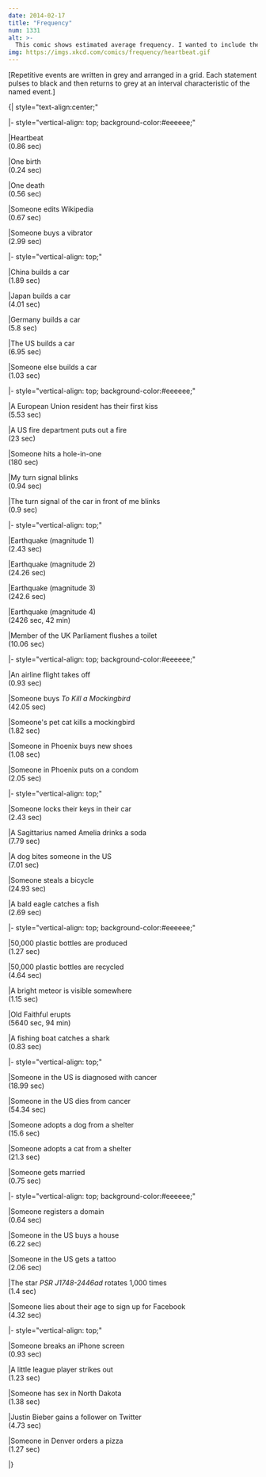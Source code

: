 ```yaml
---
date: 2014-02-17
title: "Frequency"
num: 1331
alt: >-
  This comic shows estimated average frequency. I wanted to include the pitch drop experiment, but it turns out the gif format has some issues with decade-long loops.
img: https://imgs.xkcd.com/comics/frequency/heartbeat.gif
---
```

[Repetitive events are written in grey and arranged in a grid. Each statement pulses to black and then returns to grey at an interval characteristic of the named event.]

{| style="text-align:center;"

|- style="vertical-align: top; background-color:#eeeeee;"

|Heartbeat<br/>(0.86 sec)

|One birth<br/>(0.24 sec)

|One death<br/>(0.56 sec)

|Someone edits Wikipedia<br/>(0.67 sec)

|Someone buys a vibrator<br/>(2.99 sec)

|- style="vertical-align: top;"

|China builds a car<br/>(1.89 sec)

|Japan builds a car<br/>(4.01 sec)

|Germany builds a car<br/>(5.8 sec)

|The US builds a car<br/>(6.95 sec)

|Someone else builds a car<br/>(1.03 sec)

|- style="vertical-align: top; background-color:#eeeeee;"

|A European Union resident has their first kiss<br/>(5.53 sec)

|A US fire department puts out a fire<br/>(23 sec)

|Someone hits a hole-in-one<br/>(180 sec)

|My turn signal blinks<br/>(0.94 sec)

|The turn signal of the car in front of me blinks<br/>(0.9 sec)

|- style="vertical-align: top;"

|Earthquake (magnitude 1)<br/>(2.43 sec)

|Earthquake (magnitude 2)<br/>(24.26 sec)

|Earthquake (magnitude 3)<br/>(242.6 sec)

|Earthquake (magnitude 4)<br/>(2426 sec, 42 min)

|Member of the UK Parliament flushes a toilet<br/>(10.06 sec)

|- style="vertical-align: top; background-color:#eeeeee;"

|An airline flight takes off<br/>(0.93 sec)

|Someone buys *To Kill a Mockingbird*<br/>(42.05 sec)

|Someone's pet cat kills a mockingbird<br/>(1.82 sec)

|Someone in Phoenix buys new shoes<br/>(1.08 sec)

|Someone in Phoenix puts on a condom<br/>(2.05 sec)

|- style="vertical-align: top;"

|Someone locks their keys in their car<br/>(2.43 sec)

|A Sagittarius named Amelia drinks a soda<br/>(7.79 sec)

|A dog bites someone in the US<br/>(7.01 sec)

|Someone steals a bicycle<br/>(24.93 sec)

|A bald eagle catches a fish<br/>(2.69 sec)

|- style="vertical-align: top; background-color:#eeeeee;"

|50,000 plastic bottles are produced<br/>(1.27 sec)

|50,000 plastic bottles are recycled<br/>(4.64 sec)

|A bright meteor is visible somewhere<br/>(1.15 sec)

|Old Faithful erupts<br/>(5640 sec, 94 min)

|A fishing boat catches a shark<br/>(0.83 sec)

|- style="vertical-align: top;"

|Someone in the US is diagnosed with cancer<br/>(18.99 sec)

|Someone in the US dies from cancer<br/>(54.34 sec)

|Someone adopts a dog from a shelter<br/>(15.6 sec)

|Someone adopts a cat from a shelter<br/>(21.3 sec)

|Someone gets married<br/>(0.75 sec)

|- style="vertical-align: top; background-color:#eeeeee;"

|Someone registers a domain<br/>(0.64 sec)

|Someone in the US buys a house<br/>(6.22 sec)

|Someone in the US gets a tattoo<br/>(2.06 sec)

|The star *PSR J1748-2446ad* rotates 1,000 times<br/>(1.4 sec)

|Someone lies about their age to sign up for Facebook<br/>(4.32 sec)

|- style="vertical-align: top;"

|Someone breaks an iPhone screen<br/>(0.93 sec)

|A little league player strikes out<br/>(1.23 sec)

|Someone has sex in North Dakota<br/>(1.38 sec)

|Justin Bieber gains a follower on Twitter<br/>(4.73 sec)

|Someone in Denver orders a pizza<br/>(1.27 sec)

|}
